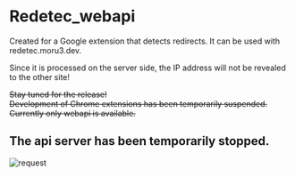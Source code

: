 # Redetec_webapi

Created for a Google extension that detects redirects.
It can be used with redetec.moru3.dev.

Since it is processed on the server side, the IP address will not be revealed to the other site!

~~Stay tuned for the release!~~<br>
~~Development of Chrome extensions has been temporarily suspended. Currently only webapi is available.~~
## The api server has been temporarily stopped.

![request](https://cdn.discordapp.com/attachments/783681004513918999/785725865970892840/unknown.png)

